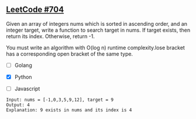 ## [LeetCode #704](https://leetcode.com/problems/binary-search/)

Given an array of integers nums which is sorted in ascending order, and an integer target, write a function to search target in nums. If target exists, then return its index. Otherwise, return -1.

You must write an algorithm with O(log n) runtime complexity.lose bracket has a corresponding open bracket of the same type.


- [ ] Golang
- [x] Python
- [ ] Javascript


```
Input: nums = [-1,0,3,5,9,12], target = 9
Output: 4
Explanation: 9 exists in nums and its index is 4
```